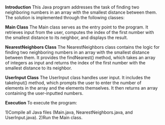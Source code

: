 **Introduction**
This Java program addresses the task of finding two neighboring numbers in an array with the smallest distance between them. The solution is implemented through the following classes:

**Main Class**
The Main class serves as the entry point to the program. It retrieves input from the user, computes the index of the first number with the smallest distance to its neighbor, and displays the result.

**NearestNeighbors Class**
The NearestNeighbors class contains the logic for finding two neighboring numbers in an array with the smallest distance between them. It provides the findNearest() method, which takes an array of integers as input and returns the index of the first number with the smallest distance to its neighbor.

**UserInput Class**
The UserInput class handles user input. It includes the takeInput() method, which prompts the user to enter the number of elements in the array and the elements themselves. It then returns an array containing the user-inputted numbers.

**Execution**
To execute the program:

1)Compile all Java files (Main.java, NearestNeighbors.java, and UserInput.java).
2)Run the Main class.
